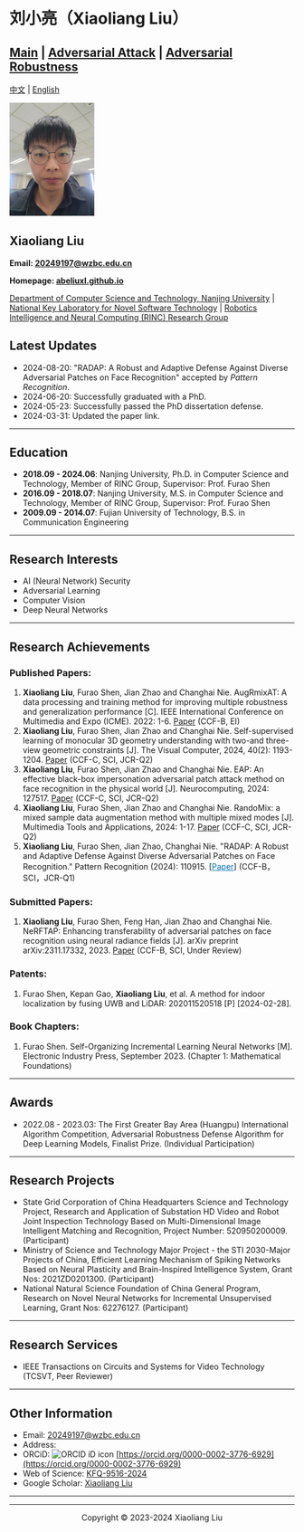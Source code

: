 # 刘小亮（Xiaoliang Liu）

## [Main](https://abeliuxl.github.io) | [Adversarial Attack](https://docs.qq.com/doc/p/574325869aa45ac6bbe9dc1f5b49e9630a873435) | [Adversarial Robustness](https://docs.qq.com/doc/p/a3fa47e29419471627ef8e4b5385a322fee84f42)

[中文](https://abeliuxl.github.io/index_cn.html) | [English](https://abeliuxl.github.io)

<img src="P3.jpeg" alt="Photo" width="150" height="200">

## Xiaoliang Liu

**Email: 20249197@wzbc.edu.cn**

**Homepage: [abeliuxl.github.io](https://abeliuxl.github.io)**

[Department of Computer Science and Technology, Nanjing University](https://cs.nju.edu.cn/main.htm) | [National Key Laboratory for Novel Software Technology](https://keysoftlab.nju.edu.cn/main.htm) | [Robotics Intelligence and Neural Computing (RINC) Research Group](https://cs.nju.edu.cn/rinc/index.html)

## Latest Updates
- 2024-08-20: "RADAP: A Robust and Adaptive Defense Against Diverse Adversarial Patches on Face Recognition" accepted by *Pattern Recognition*.
- 2024-06-20: Successfully graduated with a PhD.
- 2024-05-23: Successfully passed the PhD dissertation defense.
- 2024-03-31: Updated the paper link.

---

## Education

- **2018.09 - 2024.06**: Nanjing University, Ph.D. in Computer Science and Technology, Member of RINC Group, Supervisor: Prof. Furao Shen
- **2016.09 - 2018.07**: Nanjing University, M.S. in Computer Science and Technology, Member of RINC Group, Supervisor: Prof. Furao Shen
- **2009.09 - 2014.07**: Fujian University of Technology, B.S. in Communication Engineering

---

## Research Interests

- AI (Neural Network) Security
- Adversarial Learning
- Computer Vision
- Deep Neural Networks

---

## Research Achievements

### Published Papers:

1. **Xiaoliang Liu**, Furao Shen, Jian Zhao and Changhai Nie. AugRmixAT: A data processing and training method for improving multiple robustness and generalization performance [C]. IEEE International Conference on Multimedia and Expo (ICME). 2022: 1-6. [Paper](https://ieeexplore.ieee.org/document/9859665) (CCF-B, EI)
2. **Xiaoliang Liu**, Furao Shen, Jian Zhao and Changhai Nie. Self-supervised learning of monocular 3D geometry understanding with two-and three-view geometric constraints [J]. The Visual Computer, 2024, 40(2): 1193-1204. [Paper](https://link.springer.com/article/10.1007/s00371-023-02840-y) (CCF-C, SCI, JCR-Q2)
3. **Xiaoliang Liu**, Furao Shen, Jian Zhao and Changhai Nie. EAP: An effective black-box impersonation adversarial patch attack method on face recognition in the physical world [J]. Neurocomputing, 2024: 127517. [Paper](https://www.sciencedirect.com/science/article/abs/pii/S0925231224002881) (CCF-C, SCI, JCR-Q2)
4. **Xiaoliang Liu**, Furao Shen, Jian Zhao and Changhai Nie. RandoMix: a mixed sample data augmentation method with multiple mixed modes [J]. Multimedia Tools and Applications, 2024: 1-17. [Paper](https://link.springer.com/article/10.1007/s11042-024-18868-8) (CCF-C, SCI, JCR-Q2)
5. **Xiaoliang Liu**, Furao Shen, Jian Zhao, Changhai Nie. "RADAP: A Robust and Adaptive Defense Against Diverse Adversarial Patches on Face Recognition." Pattern Recognition (2024): 110915. [<a href="https://arxiv.org/abs/2311.17339" target="_blank" style="color:rgb(0, 110, 175);">Paper</a>] (CCF-B，SCI，JCR-Q1)
### Submitted Papers:

1. **Xiaoliang Liu**, Furao Shen, Feng Han, Jian Zhao and Changhai Nie. NeRFTAP: Enhancing transferability of adversarial patches on face recognition using neural radiance fields [J]. arXiv preprint arXiv:2311.17332, 2023. [Paper](https://arxiv.org/abs/2311.17332) (CCF-B, SCI, Under Review)


### Patents:

1. Furao Shen, Kepan Gao, **Xiaoliang Liu**, et al. A method for indoor localization by fusing UWB and LiDAR: 202011520518 [P] [2024-02-28].

### Book Chapters:

1. Furao Shen. Self-Organizing Incremental Learning Neural Networks [M]. Electronic Industry Press, September 2023. (Chapter 1: Mathematical Foundations)

---

## Awards

- 2022.08 - 2023.03: The First Greater Bay Area (Huangpu) International Algorithm Competition, Adversarial Robustness Defense Algorithm for Deep Learning Models, Finalist Prize. (Individual Participation)

---

## Research Projects

- State Grid Corporation of China Headquarters Science and Technology Project, Research and Application of Substation HD Video and Robot Joint Inspection Technology Based on Multi-Dimensional Image Intelligent Matching and Recognition, Project Number: 520950200009. (Participant)
- Ministry of Science and Technology Major Project - the STI 2030-Major Projects of China, Efficient Learning Mechanism of Spiking Networks Based on Neural Plasticity and Brain-Inspired Intelligence System, Grant Nos: 2021ZD0201300. (Participant)
- National Natural Science Foundation of China General Program, Research on Novel Neural Networks for Incremental Unsupervised Learning, Grant Nos: 62276127. (Participant)

---

## Research Services

- IEEE Transactions on Circuits and Systems for Video Technology (TCSVT, Peer Reviewer)

---

## Other Information

- Email: 20249197@wzbc.edu.cn
- Address:  
- ORCiD: ![ORCID iD icon](https://orcid.org/sites/default/files/images/orcid_16x16.png) [https://orcid.org/0000-0002-3776-6929](https://orcid.org/0000-0002-3776-6929)
- Web of Science: [KFQ-9516-2024](https://www.webofscience.com/wos/author/record/KFQ-9516-2024)
- Google Scholar: [Xiaoliang Liu](https://scholar.google.com/citations?hl=zh-CN&user=Eg6rWc8AAAAJ)

---

---

<footer style="text-align: center;">
<p>Copyright &copy; 2023-2024 Xiaoliang Liu</p>
</footer>